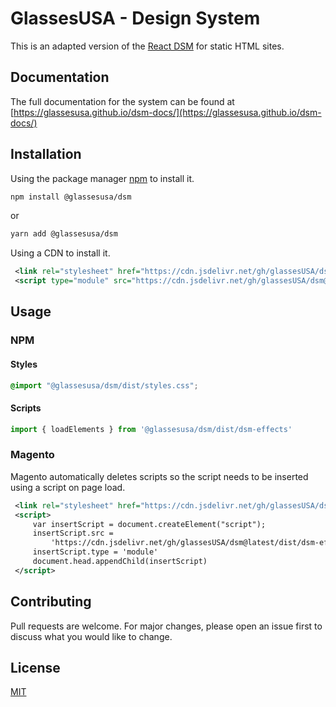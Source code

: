 # GlassesUSA - Design System

This is an adapted version of the [React DSM](https://optimaxdev.github.io/design-system/?path=/story/badge--default) for static HTML sites.

## Documentation 

The full documentation for the system can be found at [https://glassesusa.github.io/dsm-docs/](https://glassesusa.github.io/dsm-docs/)

## Installation

Using the package manager [npm](npmjs.com) to install it.

```bash
npm install @glassesusa/dsm
```
or
```bash
yarn add @glassesusa/dsm
```
Using a CDN to install it.

```xml
 <link rel="stylesheet" href="https://cdn.jsdelivr.net/gh/glassesUSA/dsm@latest/dist/styles.css">
 <script type="module" src="https://cdn.jsdelivr.net/gh/glassesUSA/dsm@latest/dist/dsm-effects.js"></script>
```

## Usage
### NPM
#### Styles
```css
@import "@glassesusa/dsm/dist/styles.css";
```
#### Scripts
```jsx
import { loadElements } from '@glassesusa/dsm/dist/dsm-effects'
```
### Magento
Magento automatically deletes scripts so the script needs to be inserted using a script on page load.
```xml
 <link rel="stylesheet" href="https://cdn.jsdelivr.net/gh/glassesUSA/dsm@latest/dist/styles.css">
 <script>
     var insertScript = document.createElement("script");
     insertScript.src =
         'https://cdn.jsdelivr.net/gh/glassesUSA/dsm@latest/dist/dsm-effects.js'
     insertScript.type = 'module'
     document.head.appendChild(insertScript)
 </script>
```

## Contributing
Pull requests are welcome. For major changes, please open an issue first to discuss what you would like to change.

## License
[MIT](https://choosealicense.com/licenses/mit/)

